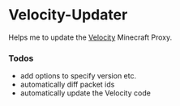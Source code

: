 # Velocity-Updater
Helps me to update the [Velocity](https://github.com/PaperMC/Velocity) Minecraft Proxy.

### Todos
- add options to specify version etc.
- automatically diff packet ids
- automatically update the Velocity code